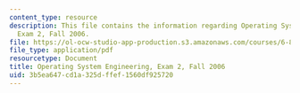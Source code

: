 ```yaml
---
content_type: resource
description: This file contains the information regarding Operating System Engineering,
  Exam 2, Fall 2006.
file: https://ol-ocw-studio-app-production.s3.amazonaws.com/courses/6-828-operating-system-engineering-fall-2012/3b5ea647cd1a325dffef1560df925720_MIT6_828F12_q06_2_sol.pdf
file_type: application/pdf
resourcetype: Document
title: Operating System Engineering, Exam 2, Fall 2006
uid: 3b5ea647-cd1a-325d-ffef-1560df925720
---
```

